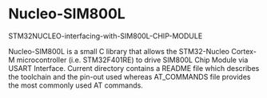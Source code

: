 # Nucleo-SIM800L
STM32NUCLEO-interfacing-with-SIM800L-CHIP-MODULE

Nucleo-SIM800L is a small C library that allows the STM32-Nucleo Cortex-M microcontroller (i.e. STM32F401RE) to drive SIM800L Chip Module via USART Interface. Current directory contains a README file which describes the toolchain and the pin-out used whereas AT_COMMANDS file provides the most commonly used AT commands.
